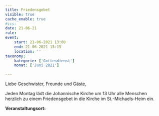 ```yaml
---
title: Friedensgebet
visible: true
cache_enable: true
#ics: 
date: 21-06-21
rule: 
event:
	start: 21-06-2021 13:00
	end: 21-06-2021 13:15
	location: ''
taxonomy:
	kategorie: ['Gottesdienst']
	monat: ['Juni 2021']

---
```

Liebe Geschwister, Freunde und Gäste,

Jeden Montag lädt die Johannische Kirche um 13 Uhr alle Menschen herzlich zu einem Friedensgebet in die Kirche im St.-Michaels-Heim ein.



**Veranstaltungsort:** 

